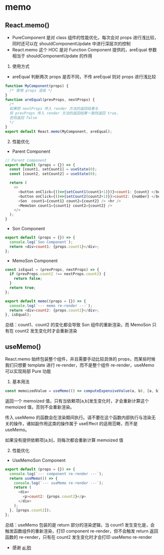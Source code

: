 # memo

## React.memo()

- PureComponent 是对 class 组件的性能优化，每次会对 props 进行浅比较，同时还可以在 shouldComponentUpdate 中进行深层次的控制
- React.memo 这个 HOC 是对 Function Component 提供的，areEqual 参数相当于 shouldComponentUpdate 的作用

1. 使用方式

- areEqual 判断两次 props 是否不同，不传 areEqual 则对 props 进行浅比较

```js
function MyComponent(props) {
  /* 使用 props 渲染 */
}
function areEqual(prevProps, nextProps) {
  /*
  如果把 nextProps 传入 render 方法的返回结果与
  将 prevProps 传入 render 方法的返回结果一致则返回 true，
  否则返回 false
  */
}
export default React.memo(MyComponent, areEqual);
```

2. 性能优化

- Parent Component

```js
// Parent Component
export default (props = {}) => {
  const [count1, setCount1] = useState(0);
  const [count2, setCount2] = useState(0);

  return (
    <>
      <button onClick={()=>{setCount1(count1+1)})}>count1: {count} </button>
      <button onClick={()=>{setCount2(count2+1)}}>count2: {number} </button>
      <Son  count1={count1} count2={count2} /> <hr />
      <MemoSon count1={count1} count2={count2} />
    </>
  );
}
```

- Son Component

```js
export default (props = {}) => {
  console.log(`Son Component`);
  return <div>count1: {props.count1}</div>;
};
```

- MemoSon Component

```js
const isEqual = (prevProps, nextProps) => {
  if (prevProps.count2 !== nextProps.count2) {
    return false;
  }
  return true;
};

export default memo((props = {}) => {
  console.log(`--- memo re-render ---`);
  return <div>count2: {props.count2}</div>;
}, isEqual);
```

总结：count1、count2 的变化都会导致 Son 组件的重新渲染，而 MemoSon 只有在 count2 发生变化时才会重新渲染

## useMemo()

React.memo 始终包装整个组件，并且需要手动比较具体的 props，而某些时候我们只想要 template 进行 re-render，而不是整个组件 re-render，useMemo 可以实现局部 Pure 功能

1. 基本用法

```js
const memoizedValue = useMemo(() => computeExpensiveValue(a, b), [a, b]);
```

返回一个 memoized 值，只有当依赖项[a,b]发生变化时，才会重新计算这个 memoized 值，否则不会重新渲染。

传入 useMemo 的函数会在渲染期间执行。请不要在这个函数内部执行与渲染无关的操作，诸如副作用这类的操作属于 useEffect 的适用范畴，而不是 useMemo。

如果没有提供依赖项[a,b]，则每次都会重新计算 memoized 值

2. 性能优化

- UseMemoSon Component

```js
export default (props = {}) => {
  console.log(`--- component re-render ---`);
  return useMemo(() => {
    console.log(`--- useMemo re-render ---`);
    return (
      <div>
        <p>count2: {props.count2}</p>
      </div>
    );
  }, [props.count2]);
};
```

总结：useMemo 包装的是 return 部分的渲染逻辑，当 count1 发生变化是，会触发函数组件的重新渲染，打印 component re-render，但不会触发 return 返回函数的 re-render，只有在 count2 发生变化时才会打印 useMemo re-render

- 感谢 [ai 哟](https://zhuanlan.zhihu.com/p/105940433)
